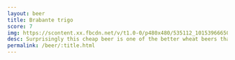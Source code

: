 ```yaml
---
layout: beer
title: Brabante trigo
score: 7
img: https://scontent.xx.fbcdn.net/v/t1.0-0/p480x480/535112_10153966650528745_107085668519640662_n.jpg?oh=6713ff35810c91c8eb80085da7256dca&oe=58D872E7
desc: Surprisingly this cheap beer is one of the better wheat beers that I’ve had. The tang is really well balanced. That said it is a bit light on flavour
permalink: /beer/:title.html
---
```

